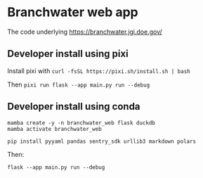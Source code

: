 # Branchwater web app

The code underlying https://branchwater.jgi.doe.gov/

## Developer install using pixi

Install pixi with `curl -fsSL https://pixi.sh/install.sh | bash`

Then `pixi run flask --app main.py run --debug`


## Developer install using conda

```
mamba create -y -n branchwater_web flask duckdb
mamba activate branchwater_web

pip install pyyaml pandas sentry_sdk urllib3 markdown polars
```

Then:
```
flask --app main.py run --debug
```

